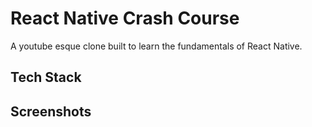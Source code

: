# React Native Crash Course 

A youtube esque clone built to learn the fundamentals of React Native.

## Tech Stack

## Screenshots
